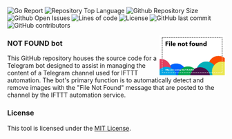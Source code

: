 ![Go Report](https://goreportcard.com/badge/github.com/SerjRamone/not-found-bot)
![Repository Top Language](https://img.shields.io/github/languages/top/SerjRamone/not-found-bot)
![Github Repository Size](https://img.shields.io/github/repo-size/SerjRamone/not-found-bot)
![Github Open Issues](https://img.shields.io/github/issues/SerjRamone/not-found-bot)
![Lines of code](https://img.shields.io/tokei/lines/github/SerjRamone/not-found-bot)
![License](https://img.shields.io/badge/license-MIT-green)
![GitHub last commit](https://img.shields.io/github/last-commit/SerjRamone/not-found-bot)
![GitHub contributors](https://img.shields.io/github/contributors/SerjRamone/not-found-bot)

<img align="right" width="30%" src="./images/file_not_found.jpg">

### NOT FOUND bot
This GitHub repository houses the source code for a Telegram bot designed to assist in managing the content of a Telegram channel used for IFTTT automation. The bot's primary function is to automatically detect and remove images with the "File Not Found" message that are posted to the channel by the IFTTT automation service.

### License
This tool is licensed under the [MIT License](LICENSE.md).
